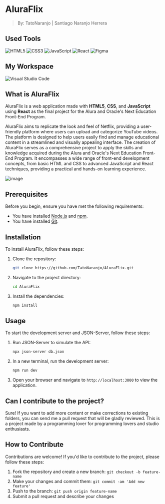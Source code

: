 # AluraFlix
> By: TatoNaranjo | Santiago Naranjo Herrera

## Used Tools
![HTML5](https://img.shields.io/badge/html5-%23E34F26.svg?style=for-the-badge&logo=html5&logoColor=white)
![CSS3](https://img.shields.io/badge/css3-%231572B6.svg?style=for-the-badge&logo=css3&logoColor=white)
![JavaScript](https://img.shields.io/badge/javascript-%23323330.svg?style=for-the-badge&logo=javascript&logoColor=%23F7DF1E)
![React](https://img.shields.io/badge/react-%2320232a.svg?style=for-the-badge&logo=react&logoColor=%2361DAFB)
![Figma](https://img.shields.io/badge/figma-%23F24E1E.svg?style=for-the-badge&logo=figma&logoColor=white)


## My Workspace
![Visual Studio Code](https://img.shields.io/badge/Visual%20Studio%20Code-0078d7.svg?style=for-the-badge&logo=visual-studio-code&logoColor=white)

## What is AluraFlix
AluraFlix is a web application made with **HTML5**, **CSS**, and **JavaScript** using **React** as the final project for the Alura and Oracle's Next Education Front-End Program.

AluraFlix aims to replicate the look and feel of Netflix, providing a user-friendly platform where users can upload and categorize YouTube videos. The platform is designed to help users easily find and manage educational content in a streamlined and visually appealing interface. The creation of AluraFlix serves as a comprehensive project to apply the skills and knowledge acquired during the Alura and Oracle's Next Education Front-End Program. It encompasses a wide range of front-end development concepts, from basic HTML and CSS to advanced JavaScript and React techniques, providing a practical and hands-on learning experience.

![image](https://github.com/user-attachments/assets/04da0656-9142-4535-b53a-8ef1cc748250)

## Prerequisites

Before you begin, ensure you have met the following requirements:

- You have installed [Node.js](https://nodejs.org/) and [npm](https://www.npmjs.com/get-npm).
- You have installed [Git](https://git-scm.com/).

## Installation

To install AluraFlix, follow these steps:

1. Clone the repository:
    ```bash
    git clone https://github.com/TatoNaranjo/AluraFlix.git
    ```
2. Navigate to the project directory:
    ```bash
    cd AluraFlix
    ```
3. Install the dependencies:
    ```bash
    npm install
    ```

## Usage

To start the development server and JSON-Server, follow these steps:

1. Run JSON-Server to simulate the API:
    ```bash
    npx json-server db.json
    ```
2. In a new terminal, run the development server:
    ```bash
    npm run dev
    ```
3. Open your browser and navigate to `http://localhost:3000` to view the application.



## Can I contribute to the project?
Sure! If you want to add more content or make corrections to existing folders, you can send me a pull request that will be gladly reviewed. This is a project made by a programming lover for programming lovers and studio enthusiasts.

## How to Contribute
Contributions are welcome! If you'd like to contribute to the project, please follow these steps:

1. Fork the repository and create a new branch: `git checkout -b feature-name`
2. Make your changes and commit them: `git commit -am 'Add new feature'`
3. Push to the branch: `git push origin feature-name`
4. Submit a pull request and describe your changes
